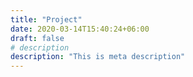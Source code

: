 ```yaml
---
title: "Project"
date: 2020-03-14T15:40:24+06:00
draft: false
# description
description: "This is meta description"
---
```

